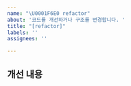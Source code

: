 ```yaml
---
name: "\U0001F6E0️ refactor"
about: '코드를 개선하거나 구조를 변경합니다. '
title: "[refactor]"
labels: ''
assignees: ''

---
```


## 개선 내용

<!-- 해당 브랜치에서 작업할 내용을 작성해주세요. -->
